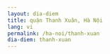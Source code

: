 ```yaml
---
layout: dia-diem
title: quận Thanh Xuân, Hà Nội
lang: vi
permalink: /ha-noi/thanh-xuan
dia-diem: thanh-xuan
---
```


